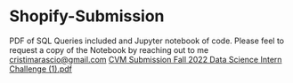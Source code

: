 # Shopify-Submission
PDF of SQL Queries included and Jupyter notebook of code. 
Please feel to request a copy of the Notebook by reaching out to me cristimarascio@gmail.com
[CVM Submission Fall 2022 Data Science Intern Challenge (1).pdf](https://github.com/Cmarascio/Shopify-Submission/files/8658533/CVM.Submission.Fall.2022.Data.Science.Intern.Challenge.1.pdf)
